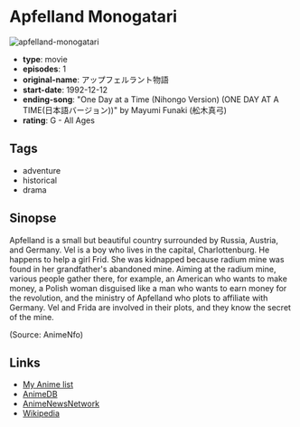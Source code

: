 # Apfelland Monogatari

![apfelland-monogatari](https://cdn.myanimelist.net/images/anime/7/11782.jpg)

-   **type**: movie
-   **episodes**: 1
-   **original-name**: アップフェルラント物語
-   **start-date**: 1992-12-12
-   **ending-song**: "One Day at a Time (Nihongo Version) (ONE DAY AT A TIME(日本語バージョン))" by Mayumi Funaki (舩木真弓)
-   **rating**: G - All Ages

## Tags

-   adventure
-   historical
-   drama

## Sinopse

Apfelland is a small but beautiful country surrounded by Russia, Austria, and Germany. Vel is a boy who lives in the capital, Charlottenburg. He happens to help a girl Frid. She was kidnapped because radium mine was found in her grandfather's abandoned mine. Aiming at the radium mine, various people gather there, for example, an American who wants to make money, a Polish woman disguised like a man who wants to earn money for the revolution, and the ministry of Apfelland who plots to affiliate with Germany. Vel and Frida are involved in their plots, and they know the secret of the mine.

(Source: AnimeNfo)

## Links

-   [My Anime list](https://myanimelist.net/anime/5673/Apfelland_Monogatari)
-   [AnimeDB](http://anidb.info/perl-bin/animedb.pl?show=anime&aid=3416)
-   [AnimeNewsNetwork](http://www.animenewsnetwork.com/encyclopedia/anime.php?id=2311)
-   [Wikipedia](http://ja.wikipedia.org/wiki/%E3%82%A2%E3%83%83%E3%83%97%E3%83%95%E3%82%A7%E3%83%AB%E3%83%A9%E3%83%B3%E3%83%88%E7%89%A9%E8%AA%9E)
